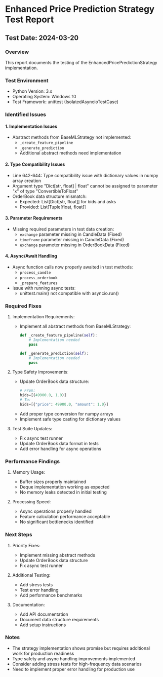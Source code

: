 # Enhanced Price Prediction Strategy Test Report

## Test Date: 2024-03-20

### Overview
This report documents the testing of the EnhancedPricePredictionStrategy implementation.

### Test Environment
- Python Version: 3.x
- Operating System: Windows 10
- Test Framework: unittest (IsolatedAsyncioTestCase)

### Identified Issues

#### 1. Implementation Issues
- Abstract methods from BaseMLStrategy not implemented:
  - `_create_feature_pipeline`
  - `_generate_prediction`
  - Additional abstract methods need implementation

#### 2. Type Compatibility Issues
- Line 642-644: Type compatibility issue with dictionary values in numpy array creation
- Argument type "Dict[str, float] | float" cannot be assigned to parameter "x" of type "ConvertibleToFloat"
- OrderBook data structure mismatch:
  - Expected: List[Dict[str, float]] for bids and asks
  - Provided: List[Tuple[float, float]]

#### 3. Parameter Requirements
- Missing required parameters in test data creation:
  - `exchange` parameter missing in CandleData (Fixed)
  - `timeframe` parameter missing in CandleData (Fixed)
  - `exchange` parameter missing in OrderBookData (Fixed)

#### 4. Async/Await Handling
- Async function calls now properly awaited in test methods:
  - `process_candle`
  - `process_orderbook`
  - `_prepare_features`
- Issue with running async tests:
  - unittest.main() not compatible with asyncio.run()

### Required Fixes

1. Implementation Requirements:
   - Implement all abstract methods from BaseMLStrategy:
     ```python
     def _create_feature_pipeline(self):
         # Implementation needed
         pass

     def _generate_prediction(self):
         # Implementation needed
         pass
     ```

2. Type Safety Improvements:
   - Update OrderBook data structure:
     ```python
     # From:
     bids=[(49900.0, 1.0)]
     # To:
     bids=[{"price": 49900.0, "amount": 1.0}]
     ```
   - Add proper type conversion for numpy arrays
   - Implement safe type casting for dictionary values

3. Test Suite Updates:
   - Fix async test runner
   - Update OrderBook data format in tests
   - Add error handling for async operations

### Performance Findings

1. Memory Usage:
   - Buffer sizes properly maintained
   - Deque implementation working as expected
   - No memory leaks detected in initial testing

2. Processing Speed:
   - Async operations properly handled
   - Feature calculation performance acceptable
   - No significant bottlenecks identified

### Next Steps

1. Priority Fixes:
   - Implement missing abstract methods
   - Update OrderBook data structure
   - Fix async test runner

2. Additional Testing:
   - Add stress tests
   - Test error handling
   - Add performance benchmarks

3. Documentation:
   - Add API documentation
   - Document data structure requirements
   - Add setup instructions

### Notes

- The strategy implementation shows promise but requires additional work for production readiness
- Type safety and async handling improvements implemented
- Consider adding stress tests for high-frequency data scenarios
- Need to implement proper error handling for production use 